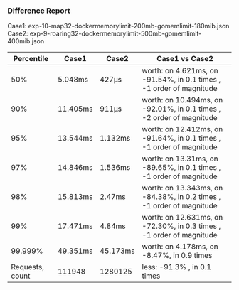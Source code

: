 ### Difference Report
Case1: exp-10-map32-dockermemorylimit-200mb-gomemlimit-180mib.json
Case2: exp-9-roaring32-dockermemorylimit-500mb-gomemlimit-400mib.json

|Percentile|Case1|Case2|Case1 vs Case2|
|---|---|---|---|
|50%|5.048ms|427µs|worth: on 4.621ms, on -91.54%, in 0.1 times , -1 order of magnitude|
|90%|11.405ms|911µs|worth: on 10.494ms, on -92.01%, in 0.1 times , -2 order of magnitude|
|95%|13.544ms|1.132ms|worth: on 12.412ms, on -91.64%, in 0.1 times , -1 order of magnitude|
|97%|14.846ms|1.536ms|worth: on 13.31ms, on -89.65%, in 0.1 times , -1 order of magnitude|
|98%|15.813ms|2.47ms|worth: on 13.343ms, on -84.38%, in 0.2 times , -1 order of magnitude|
|99%|17.471ms|4.84ms|worth: on 12.631ms, on -72.30%, in 0.3 times , -1 order of magnitude|
|99.999%|49.351ms|45.173ms|worth: on 4.178ms, on -8.47%, in 0.9 times |
|Requests, count|111948|1280125|less: -91.3% , in 0.1 times |
